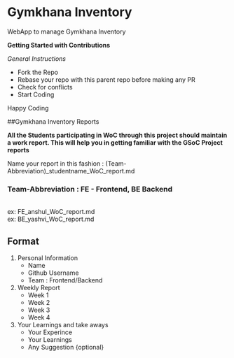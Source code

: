 # Gymkhana Inventory

WebApp to manage Gymkhana Inventory

**Getting Started with Contributions**

_General Instructions_

- Fork the Repo
- Rebase your repo with this parent repo before making any PR
- Check for conflicts
- Start Coding

Happy Coding

##Gymkhana Inventory Reports

**All the Students participating in WoC through this project should maintain a work report. This will help you in getting familiar with the GSoC Project reports**

Name your report in this fashion : (Team-Abbreviation)\_studentname_WoC_report.md

### Team-Abbreviation : FE - Frontend, BE Backend

<br>
ex: FE_anshul_WoC_report.md
<br>
ex: BE_yashvi_WoC_report.md

## Format

1. Personal Information
   - Name
   - Github Username
   - Team : Frontend/Backend
2. Weekly Report
   - Week 1
   - Week 2
   - Week 3
   - Week 4
3. Your Learnings and take aways
   - Your Experince
   - Your Learnings
   - Any Suggestion {optional}

